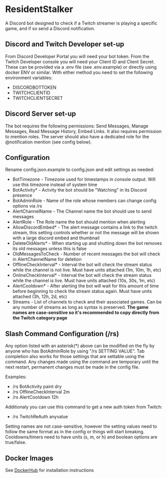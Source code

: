 # ResidentStalker
A Discord bot designed to check if a Twitch streamer is playing a specific game, and if so send a Discord notification.
## Discord and Twitch Developer set-up
From Discord Developer Portal you will need your bot token. From the Twitch Developer console you will need your Client ID and Client Secret. These can be provided via a .env file (see .env.example) or directly using docker ENV or similar.
With either method you need to set the following environment variables:
- DISCORDBOTTOKEN
- TWITCHCLIENTID
- TWITCHCLIENTSECRET
## Discord Server set-up
The bot requires the following permissions: Send Messages, Manage Messages, Read Message History, Embed Links. It also requires permission to mention roles.
The server should also have a dedicated role for the @notification mention (see config below).
## Configuration
Rename config.json.example to config.json and edit settings as needed:
- BotTimezone - Timezone used for timestamps in console output. Will use this timezone instead of system time
- BotActivity* - Actvity the bot should be "Watching" in its Discord presence
- BotAdminRole - Name of the role whose members can change config options via /rs
- AlertChannelName - The Channel name the bot should use to send messages
- AlertRole - The Role name the bot should mention when alerting
- AllowDiscordEmbed* - The alert message contains a link to the twitch stream, this setting controls whether or not the message will be shown with a large discord embed and thumbnail
- DeleteOldAlerts* - When starting up and shutting down the bot removes its old messages unless this is false
- OldMessagesToCheck - Number of recent messages the bot will check in AlertChannelName for deletion
- OfflineCheckInterval* - Interval the bot will check the stream status while the channel is not live. Must have units attached (1m, 10m, 1h, etc) 
- OnlineCheckInterval* - Interval the bot will check the stream status while the channel is live. Must have units attached (10s, 30s, 1m, etc) 
- AlertCooldown* - After alerting the bot will wait for this amount of time before beginning to check the stream status again. Must have units attached (3h, 12h, 2d, etc) 
- Streams - List of channels to check and their associated games. Can be any number of streams as long as syntax is preserved. **The game names are case-sensitive so it's recommended to copy directly from the Twitch category page**
## Slash Command Configuration (/rs)
Any option listed with an asterisk(*) above can be modified on the fly by anyone who has BotAdminRole by using "/rs SETTING VALUE". Tab completion also works for those settings that are settable using the command.
Any changes made using the command are temporary until the next restart, permanent changes must be made in the config file.

Examples:
- /rs BotActivity paint dry
- /rs OfflineCheckInterval 2m
- /rs AlertCooldown 12h

Additionaly you can use this command to get a new auth token from Twitch:
- /rs TwitchReAuth anyvalue

Setting names are not case-sensitive, however the setting values need to follow the same format as in the config or things will start breaking.
Cooldowns/timers need to have units (s, m, or h) and boolean options are true/false.
## Docker Images
See [DockerHub](https://hub.docker.com/r/erkston/residentstalker) for installation instructions